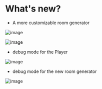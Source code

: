 # What's new?

- A more customizable room generator

![image](https://github.com/Mondaley/NPCS-/assets/122384675/abfe5b4f-2d1b-4ad6-8d22-323c6b588890)

![image](https://github.com/Mondaley/NPCS-/assets/122384675/8c2d60ee-e0e4-432a-bf3f-ba58cdb0686c)

- debug mode for the Player

![image](https://github.com/Mondaley/NPCS-/assets/122384675/9e0aa706-da55-4698-abf0-c06a44a560d4)

- debug mode for the new room generator

![image](https://github.com/Mondaley/NPCS-/assets/122384675/e652701b-f5dc-4960-917d-5aa4a753ac71)
